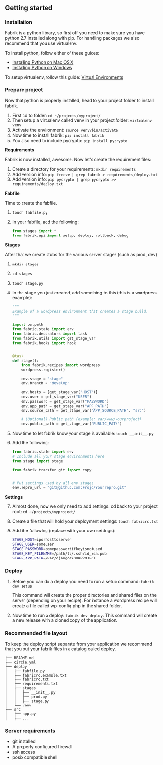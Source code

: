 ## Getting started

### Installation

Fabrik is a python library, so first off you need to make sure you have python 2.7 installed along with pip. For handling packages we also recommend that you use virtualenv.

To install python, follow either of these guides:

- [Installing Python on Mac OS X](http://docs.python-guide.org/en/latest/starting/install/osx/)
- [Installing Python on Windows](http://docs.python-guide.org/en/latest/starting/install/win/)

To setup virtualenv, follow this guide: [Virtual Environments](http://docs.python-guide.org/en/latest/dev/virtualenvs/)


### Prepare project

Now that python is properly installed, head to your project folder to install fabrik.

1. First cd to folder: `cd ~/projects/myproject/`
1. Then setup a virtualenv called venv in your project folder: `virtualenv venv`
1. Activate the environment: `source venv/bin/activate`
1. Now time to install fabrik: `pip install fabrik`
1. You also need to include pycrypto: `pip install pycrypto`

**Requirements**

Fabrik is now installed, awesome. Now let's create the requirement files:

1. Create a directory for your requirements: `mkdir requirements`
1. Add version info: `pip freeze | grep fabrik > requirements/deploy.txt`
1. Add version info: `pip pycrypto | grep pycrypto >> requirements/deploy.txt`

**Fabfile**

Time to create the fabfile.

1. `touch fabfile.py`
2. In your fabfile, add the following:

	```python
	from stages import *
	from fabrik.api import setup, deploy, rollback, debug
	```

**Stages**

After that we create stubs for the various server stages (such as prod, dev)

1. `mkdir stages`
2. `cd stages`
3. `touch stage.py`
4. In the stage you just created, add something to this (this is a wordpress example):

	```python
	"""
	Example of a wordpress environment that creates a stage build.
	"""
	
	import os.path
	from fabric.state import env
	from fabric.decorators import task
	from fabrik.utils import get_stage_var
	from fabrik.hooks import hook
	
	
	@task
	def stage():
	    from fabrik.recipes import wordpress
        wordpress.register()
	
	    env.stage = "stage"
	    env.branch = "develop"
	
	    env.hosts = [get_stage_var("HOST")]
	    env.user = get_stage_var("USER")
	    env.password = get_stage_var("PASSWORD")
	    env.app_path = get_stage_var("APP_PATH")
	    env.source_path = get_stage_var("APP_SOURCE_PATH", "src")
	
	    # (Optional) Public path (example: var/www/yourproject)
	    env.public_path = get_stage_var("PUBLIC_PATH")
	```

5. Now time to let fabrik know your stage is available: `touch __init__.py`
6. Add the following:

	```python
	from fabric.state import env
	# Include all your stage environments here
	from stage import stage
	
	from fabrik.transfer.git import copy
	
	
	# Put settings used by all env stages
	env.repro_url = "git@github.com:Frojd/Yourrepro.git"
	```

**Settings**

7. Almost done, now we only need to add settings. cd back to your project root: `cd ~/projects/myproject/`
8. Create a file that will hold your deployment settings: `touch fabricrc.txt`
9. Add the following (replace with your own settings):

	```bash
	STAGE_HOST=iporhosttoserver
	STAGE_USER=someuser
	STAGE_PASSWORD=somepasswordifkeyisnotused
	STAGE_KEY_FILENAME=/path/to/.ssh/id_rsa.pub
	STAGE_APP_PATH=/var/django/YOURPROJECT
	```


### Deploy

1. Before you can do a deploy you need to run a setuo command: `fabrik dev setup`
	
	This command will create the proper directories and shared files on the server (depending on your recipe). For instance a wordpress recipe will create a file called wp-config.php in the shared folder.
	
2. Now time to run a deploy: `fabrik dev deploy`. This command will create a new release with a cloned copy of the application.


### Recommended file layout

To keep the deploy script separate from your application we recommend that you put your fabrik files in a catalog called deploy.

```
├── README.md
├── circle.yml
├── deploy
│   ├── fabfile.py
│   ├── fabricrc.example.txt
│   ├── fabricrc.txt
│   ├── requirements.txt
│   ├── stages
│   │   ├── __init__.py
│   │   ├── prod.py
│   │   ├── stage.py
│   └── venv
├── src
│   ├── app.py
│   ├── ...
```


### Server requirements

- git installed
- A properly configured firewall
- ssh access
- posix compatible shell
